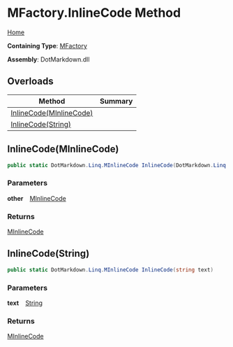 # MFactory\.InlineCode Method

[Home](../../../../README.md)

**Containing Type**: [MFactory](../README.md)

**Assembly**: DotMarkdown\.dll

## Overloads

| Method | Summary |
| ------ | ------- |
| [InlineCode(MInlineCode)](#DotMarkdown_Linq_MFactory_InlineCode_DotMarkdown_Linq_MInlineCode_) | |
| [InlineCode(String)](#DotMarkdown_Linq_MFactory_InlineCode_System_String_) | |

## InlineCode\(MInlineCode\) <a id="DotMarkdown_Linq_MFactory_InlineCode_DotMarkdown_Linq_MInlineCode_"></a>

```csharp
public static DotMarkdown.Linq.MInlineCode InlineCode(DotMarkdown.Linq.MInlineCode other)
```

### Parameters

**other** &ensp; [MInlineCode](../../MInlineCode/README.md)

### Returns

[MInlineCode](../../MInlineCode/README.md)

## InlineCode\(String\) <a id="DotMarkdown_Linq_MFactory_InlineCode_System_String_"></a>

```csharp
public static DotMarkdown.Linq.MInlineCode InlineCode(string text)
```

### Parameters

**text** &ensp; [String](https://docs.microsoft.com/en-us/dotnet/api/system.string)

### Returns

[MInlineCode](../../MInlineCode/README.md)


